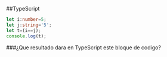 ##TypeScript

```typescript
let i:number=5;
let j:string='5';
let t=(i==j);
console.log(t);
```

###¿Que resultado dara en TypeScript este bloque de codigo?
